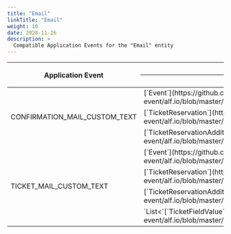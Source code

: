 ```yaml
---
title: "Email"
linkTitle: "Email"
weight: 10
date: 2020-11-26
description: >
  Compatible Application Events for the "Email" entity
---
```

<div class="table-responsive">
    <table class="table table-sm table-striped">
        <thead>
        <tr>
            <th rowspan="2">Application Event</th>
            <th colspan="2" class="text-center">Additional global variables</th>
            <th rowspan="2">Expected result type</th>
            <th rowspan="2">About</th>
        </tr>
        <tr>
            <th>Type</th>
            <th>Name</th>
        </tr>
        </thead>
        <tbody>
            <tr>
                <td rowspan="3">CONFIRMATION_MAIL_CUSTOM_TEXT</td>
                <td>[`Event`](https://github.com/alfio-event/alf.io/blob/master/src/main/java/alfio/model/Event.java)</td>
                <td>`event`</td>
                <td rowspan="3">[`CustomEmailText`](https://github.com/alfio-event/alf.io/blob/master/src/main/java/alfio/model/extension/CustomEmailText.java) or `null`</td>
                <td rowspan="3">Extensions will be invoked **synchronously** to get custom text for the Reservation Confirmation email.</td>
            </tr>
            <tr>
                <td>[`TicketReservation`](https://github.com/alfio-event/alf.io/blob/master/src/main/java/alfio/model/TicketReservation.java)</td>
                <td>`reservation`</td>
            </tr>
            <tr>
                <td>[`TicketReservationAdditionalInfo`](https://github.com/alfio-event/alf.io/blob/master/src/main/java/alfio/model/TicketReservationAdditionalInfo.java)</td>
                <td>`additionalInfo`</td>
            </tr>
            <tr>
                <td rowspan="4">TICKET_MAIL_CUSTOM_TEXT</td>
                <td>[`Event`](https://github.com/alfio-event/alf.io/blob/master/src/main/java/alfio/model/Event.java)</td>
                <td>`event`</td>
                <td rowspan="4">[`CustomEmailText`](https://github.com/alfio-event/alf.io/blob/master/src/main/java/alfio/model/extension/CustomEmailText.java) or `null`</td>
                <td rowspan="4">Extensions will be invoked **synchronously** to get custom text for the ticket email.</td>
            </tr>
            <tr>
                <td>[`TicketReservation`](https://github.com/alfio-event/alf.io/blob/master/src/main/java/alfio/model/TicketReservation.java)</td>
                <td>`reservation`</td>
            </tr>
            <tr>
                <td>[`TicketReservationAdditionalInfo`](https://github.com/alfio-event/alf.io/blob/master/src/main/java/alfio/model/TicketReservationAdditionalInfo.java)</td>
                <td>`additionalInfo`</td>
            </tr>
            <tr>
                <td>`List<`[`TicketFieldValue`](https://github.com/alfio-event/alf.io/blob/master/src/main/java/alfio/model/TicketFieldValue.java)`>`</td>
                <td>`fields`</td>
            </tr>
        </tbody>
    </table>
</div>